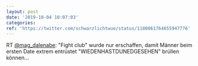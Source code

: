 ```yaml
---
layout: post
date: '2019-10-04 10:07:03'
categories: 
ref: 'https://twitter.com/schwarzlichtwue/status/1180061764655947776'
---
```

RT [@mag_dalenabe](https://twitter.com/mag_dalenabe): "Fight club" wurde nur erschaffen, damit Männer beim ersten Date extrem entrüstet "WIEDENHASTDUNEDGESEHEN" brüllen können…